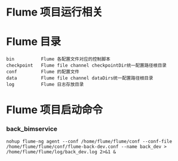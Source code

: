 # Flume 项目运行相关

# Flume 目录

    bin          Flume 各配置文件对应的控制脚本
    checkpoint   Flume file channel checkpointDir统一配置路径根目录
    conf         Flume 的配置文件
    data         Flume file channel dataDirs统一配置路径根目录
    log          Flume 日志存放目录

# Flume 项目启动命令

### back_bimservice
    nohup flume-ng agent --conf /home/flume/flume/conf --conf-file /home/flume/flume/conf/flume-back-dev.conf --name back_dev > /home/flume/flume/log/back_dev.log 2>&1 & 
